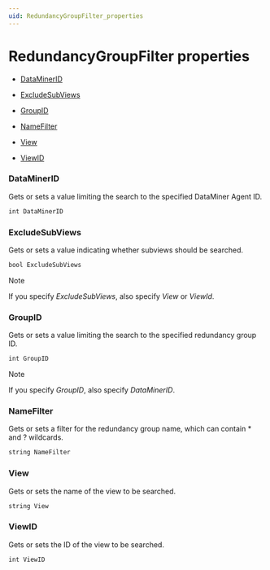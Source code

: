 ```yaml
---
uid: RedundancyGroupFilter_properties
---
```


# RedundancyGroupFilter properties

- [DataMinerID](#dataminerid)

- [ExcludeSubViews](#excludesubviews)

- [GroupID](#groupid)

- [NameFilter](#namefilter)

- [View](#view)

- [ViewID](#viewid)

### DataMinerID

Gets or sets a value limiting the search to the specified DataMiner Agent ID.

```txt
int DataMinerID
```

### ExcludeSubViews

Gets or sets a value indicating whether subviews should be searched.

```txt
bool ExcludeSubViews
```

> [!NOTE]
> If you specify *ExcludeSubViews*, also specify *View* or *ViewId*.

### GroupID

Gets or sets a value limiting the search to the specified redundancy group ID.

```txt
int GroupID
```

> [!NOTE]
> If you specify *GroupID*, also specify *DataMinerID*.

### NameFilter

Gets or sets a filter for the redundancy group name, which can contain \* and ? wildcards.

```txt
string NameFilter
```

### View

Gets or sets the name of the view to be searched.

```txt
string View
```

### ViewID

Gets or sets the ID of the view to be searched.

```txt
int ViewID
```
